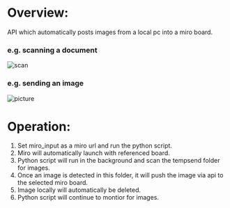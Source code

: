 # Overview:  
API which automatically posts images from a local pc into a miro board.  
### e.g. scanning a document  
![scan](https://github.com/billyshub/Miro-Scanner-API/assets/64965899/bfd40bba-3b95-4ded-9aef-58332eeb1850)  
### e.g. sending an image  
![picture](https://github.com/billyshub/Miro-Scanner-API/assets/64965899/60afd1e7-88c6-4c90-8205-bd5afb59ed07)  
    
# Operation:  
1. Set miro_input as a miro url and run the python script.
2. Miro will automatically launch with referenced board.
3. Python script will run in the background and scan the tempsend folder for images.
4. Once an image is detected in this folder, it will push the image via api to the selected miro board.
5. Image locally will automatically be deleted.  
6. Python script will continue to montior for images.
